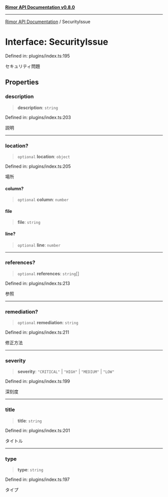 [**Rimor API Documentation v0.8.0**](../README.md)

***

[Rimor API Documentation](../globals.md) / SecurityIssue

# Interface: SecurityIssue

Defined in: plugins/index.ts:195

セキュリティ問題

## Properties

### description

> **description**: `string`

Defined in: plugins/index.ts:203

説明

***

### location?

> `optional` **location**: `object`

Defined in: plugins/index.ts:205

場所

#### column?

> `optional` **column**: `number`

#### file

> **file**: `string`

#### line?

> `optional` **line**: `number`

***

### references?

> `optional` **references**: `string`[]

Defined in: plugins/index.ts:213

参照

***

### remediation?

> `optional` **remediation**: `string`

Defined in: plugins/index.ts:211

修正方法

***

### severity

> **severity**: `"CRITICAL"` \| `"HIGH"` \| `"MEDIUM"` \| `"LOW"`

Defined in: plugins/index.ts:199

深刻度

***

### title

> **title**: `string`

Defined in: plugins/index.ts:201

タイトル

***

### type

> **type**: `string`

Defined in: plugins/index.ts:197

タイプ
